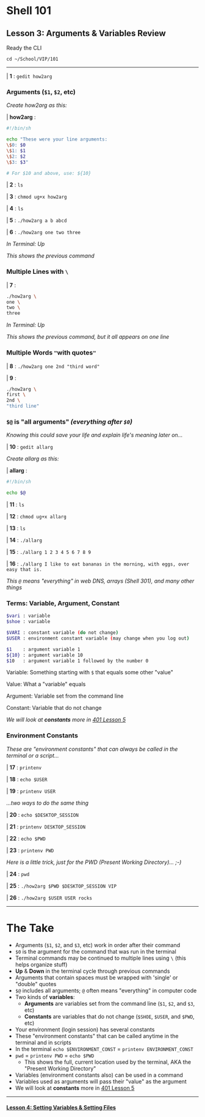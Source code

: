 # Shell 101
## Lesson 3: Arguments & Variables Review

Ready the CLI

`cd ~/School/VIP/101`

___

| **1** : `gedit how2arg`

### Arguments (`$1`, `$2`, etc)

*Create how2arg as this:*

| **how2arg** :

```sh
#!/bin/sh

echo "These were your line arguments:
\$0: $0
\$1: $1
\$2: $2
\$3: $3"

# For $10 and above, use: ${10}
```

| **2** : `ls`

| **3** : `chmod ug+x how2arg`

| **4** : `ls`

| **5** : `./how2arg a b abcd`

| **6** : `./how2arg one two three`

*In Terminal: Up*

*This shows the previous command*

### Multiple Lines with `\`

| **7** :
```sh
./how2arg \
one \
two \
three
```

*In Terminal: Up*

*This shows the previous command, but it all appears on one line*

### Multiple Words `"`with quotes`"`

| **8** : `./how2arg one 2nd "third word"`

| **9** :
```sh
./how2arg \
first \
2nd \
"third line"
```

### `$@` is "all arguments" *(everything after `$0`)*

*Knowing this could save your life and explain life's meaning later on...*

| **10** : `gedit allarg`

*Create allarg as this:*

| **allarg** :

```sh
#!/bin/sh

echo $@
```

| **11** : `ls`

| **12** : `chmod ug+x allarg`

| **13** : `ls`

| **14** : `./allarg`

| **15** : `./allarg 1 2 3 4 5 6 7 8 9`

| **16** : `./allarg I like to eat bananas in the morning, with eggs, over easy that is.`

*This `@` means "everything" in web DNS, arrays (Shell 301), and many other things*

### Terms: Variable, Argument, Constant
```sh
$vari : variable
$shoe : variable

$VARI : constant variable (do not change)
$USER : environment constant variable (may change when you log out)

$1    : argument variable 1
${10} : argument variable 10
$10   : argument variable 1 followed by the number 0
```

Variable: Something starting with `$` that equals some other "value"

Value: What a "variable" equals

Argument: Variable set from the command line

Constant: Variable that do not change

*We will look at* ***constants*** *more in [401 Lesson 5](https://github.com/inkVerb/vip/blob/master/401-shell/Lesson-05.md#viii-readonly-variables-constants)*

### Environment Constants

*These are "environment constants" that can always be called in the terminal or a script...*

| **17** : `printenv`

| **18** : `echo $USER`

| **19** : `printenv USER`

*...two ways to do the same thing*

| **20** : `echo $DESKTOP_SESSION`

| **21** : `printenv DESKTOP_SESSION`

| **22** : `echo $PWD`

| **23** : `printenv PWD`

*Here is a little trick, just for the PWD (Present Working Directory)... ;-)*

| **24** : `pwd`

| **25** : `./how2arg $PWD $DESKTOP_SESSION VIP`

| **26** : `./how2arg $USER USER rocks`

___

# The Take

- Arguments (`$1`, `$2`, and `$3`, etc) work in order after their command
- `$0` is the argument for the command that was run in the terminal
- Terminal commands may be continued to multiple lines using `\` (this helps organize stuff)
- **Up** & **Down** in the terminal cycle through previous commands
- Arguments that contain spaces must be wrapped with 'single' or "double" quotes
- `$@` includes all arguments; `@` often means "everything" in computer code
- Two kinds of **variables**:
  - **Arguments** are variables set from the command line (`$1`, `$2`, and `$3`, etc)
  - **Constants** are variables that do not change (`$SHOE`, `$USER`, and `$PWD`, etc)
- Your environment (login session) has several constants
- These "environment constants" that can be called anytime in the terminal and in scripts
- In the terminal `echo $ENVIRONMENT_CONST` = `printenv ENVIRONMENT_CONST`
- `pwd` = `printenv PWD` = `echo $PWD`
  - This shows the full, current location used by the terminal, AKA the "Present Working Directory"
- Variables (environment constants also) can be used in a command
- Variables used as arguments will pass their "value" as the argument
- We will look at **constants**  more in [401 Lesson 5](https://github.com/inkVerb/vip/blob/master/401-shell/Lesson-05.md#viii-readonly-variables-constants)
___

#### [Lesson 4: Setting Variables & Setting Files](https://github.com/inkVerb/vip/blob/master/101-shell/Lesson-04.md)
